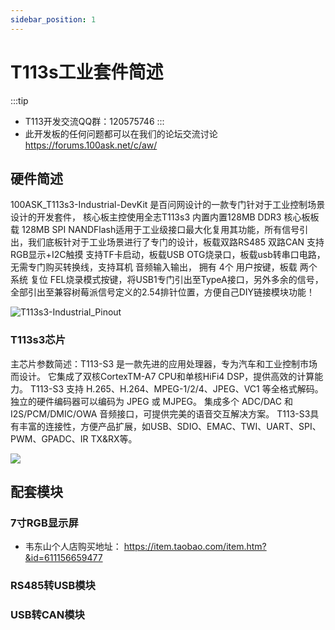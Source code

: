 ```yaml
---
sidebar_position: 1
---
```


# T113s工业套件简述
:::tip
* T113开发交流QQ群：120575746
:::
* 此开发板的任何问题都可以在我们的论坛交流讨论 https://forums.100ask.net/c/aw/

## 硬件简述

100ASK_T113s3-Industrial-DevKit 是百问网设计的一款专门针对于工业控制场景设计的开发套件，
核心板主控使用全志T113s3 内置内置128MB DDR3 核心板板载 128MB SPI NANDFlash适用于工业级接口最大化复用其功能，所有信号引出，我们底板针对于工业场景进行了专门的设计，板载双路RS485 双路CAN 支持RGB显示+I2C触摸  支持TF卡启动，板载USB OTG烧录口，板载usb转串口电路，无需专门购买转换线，支持耳机 音频输入输出， 拥有 4个 用户按键，板载 两个 系统 复位 FEL烧录模式按键，将USB1专门引出至TypeA接口，另外多余的信号，全部引出至兼容树莓派信号定义的2.54排针位置，方便自己DIY链接模块功能！

![T113s3-Industrial_Pinout](https://photos.100ask.net/dongshanpi/T113s3-Industrial/T113s3-Industrial_Pinout.jpg)

### T113s3芯片
主芯片参数简述：T113-S3 是一款先进的应用处理器，专为汽车和工业控制市场而设计。 它集成了双核CortexTM-A7 CPU和单核HiFi4 DSP，提供高效的计算能力。 T113-S3 支持 H.265、H.264、MPEG-1/2/4、JPEG、VC1 等全格式解码。 独立的硬件编码器可以编码为 JPEG 或 MJPEG。 集成多个 ADC/DAC 和 I2S/PCM/DMIC/OWA 音频接口，可提供完美的语音交互解决方案。 T113-S3具有丰富的连接性，方便产品扩展，如USB、SDIO、EMAC、TWI、UART、SPI、PWM、GPADC、IR TX&RX等。

![](https://www.100ask.net/100ASK_T113-PRO_Introduce.assets/image-20220613143156712.png)

## 配套模块
### 7寸RGB显示屏

* 韦东山个人店购买地址： https://item.taobao.com/item.htm?&id=611156659477

### RS485转USB模块

### USB转CAN模块
